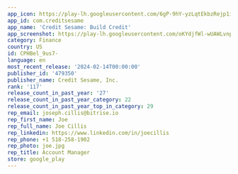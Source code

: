 ```yaml
---
app_icon: https://play-lh.googleusercontent.com/6gP-9hY-yzLqtEkbzRejp1iuXYmzm_MJh6HX3SJdaZ1KYjJnNRqu_pqAn-o1MC2cG-Kz
app_id: com.creditsesame
app_name: 'Credit Sesame: Build Credit'
app_screenshot: https://play-lh.googleusercontent.com/oKYdjfWl-wUAWLvnpq_Aav0MOrBkOXkKOC41YRMq0lpFFVE7Sg9CH5d4cx2AeSo37Yo
category: Finance
country: US
id: CPHBel_9us7-
language: en
most_recent_release: '2024-02-14T00:00:00'
publisher_id: '479350'
publisher_name: Credit Sesame, Inc.
rank: '117'
release_count_in_past_year: '27'
release_count_in_past_year_category: 22
release_count_in_past_year_top_in_category: 29
rep_email: joseph.cillis@bitrise.io
rep_first_name: Joe
rep_full_name: Joe Cillis
rep_linkedin: https://www.linkedin.com/in/joecillis
rep_phone: +1 518-258-1902
rep_photo: joe.jpg
rep_title: Account Manager
store: google_play
---
```

